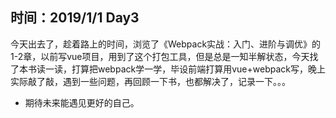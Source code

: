 ## 时间：2019/1/1 Day3

今天出去了，趁着路上的时间，浏览了《Webpack实战：入门、进阶与调优》的1-2章，以前写vue项目，用到了这个打包工具，但是总是一知半解状态，今天找了本书读一读，打算把webpack学一学，毕设前端打算用vue+webpack写，晚上实际敲了敲，遇到一些问题，再回顾一下书，也都解决了，记录一下。。。

- 期待未来能遇见更好的自己。